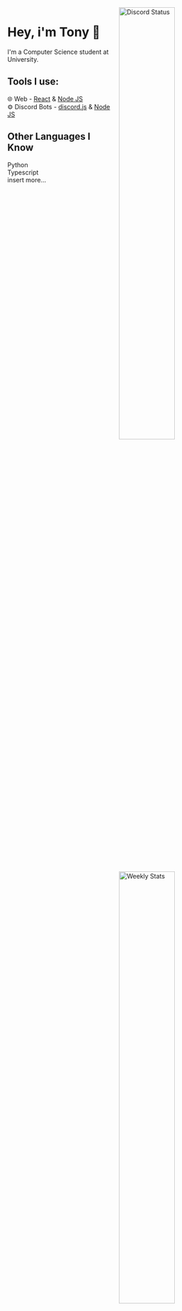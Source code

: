 <a href="https://discord.com/users/534505536712998926" target="_blank">
	<img width="50%" align="right" alt="Discord Status" src="https://lanyard.cnrad.dev/api/534505536712998926?bg=2b2d31&borderRadius=5px">
</a>
<a href="https://wakatime.com/@trintous" target="_blank">
	<img width="50%" align="right" alt="Weekly Stats" src="https://github-readme-stats.vercel.app/api/wakatime?username=trintous&border_radius=5px&theme=dark&bg_color=2b2d31&border_color=2b2d31&icon_color=58a6ff&show_icons=true&disable_animations=true&custom_title=Weekly%20Stats">
</a>

<h1>Hey, i'm Tony 👋 </h1>
I'm a Computer Science student at University.
<br />
<h2>Tools I use:</h2>
🌐 Web - <a href="https://react.dev/">React</a> & <a href="https://nodejs.org/en">Node JS</a>
<br />
⚙️ Discord Bots - <a href="https://discord.js.org/#/docs/discord.js/main/general/welcome">discord.js</a> & <a href="https://nodejs.org/en">Node JS</a>

<h2>Other Languages I Know</h2>
Python
<br />
Typescript
<br />
insert more...

